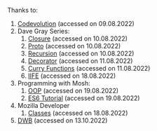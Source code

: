 Thanks to:

1. [Codevolution](https://www.youtube.com/watch?v=R9I85RhI7Cg) (accessed on 09.08.2022)
2. Dave Gray Series:
   1. [Closure](https://www.youtube.com/watch?v=1S8SBDhA7HA&list=PL0Zuz27SZ-6N3bG4YZhkrCL3ZmDcLTuGd) (accessed on 10.08.2022)
   2. [Proto](https://www.youtube.com/watch?v=mQ4oCgcgHOA&list=PL0Zuz27SZ-6N3bG4YZhkrCL3ZmDcLTuGd&index=2) (accessed on 10.08.2022)
   3. [Recursion](https://www.youtube.com/watch?v=Q0alTGQ-lXk&list=PL0Zuz27SZ-6N3bG4YZhkrCL3ZmDcLTuGd&index=3) (accessed on 10.08.2022)
   4. [Decorator](https://www.youtube.com/watch?v=wYs3rv_KFvk&list=PL0Zuz27SZ-6N3bG4YZhkrCL3ZmDcLTuGd&index=4) (accessed on 11.08.2022)
   5. [Curry Functions](https://www.youtube.com/watch?v=I4MebkHvj8g&list=PL0Zuz27SZ-6N3bG4YZhkrCL3ZmDcLTuGd&index=5) (accessed on 11.08.2022)
   6. [IIFE](https://www.youtube.com/watch?v=8GDk8sj0YgQ&list=PL0Zuz27SZ-6N3bG4YZhkrCL3ZmDcLTuGd&index=8) (accessed on 18.08.2022)
3. Programming with Mosh:
   1. [OOP](https://www.youtube.com/watch?v=PFmuCDHHpwk) (accessed on 19.08.2022)
   2. [ES6 Tutorial](https://www.youtube.com/watch?v=NCwa_xi0Uuc) (accessed on 19.08.2022)
4. Mozilla Developer
   1. [Classes](https://developer.mozilla.org/en-US/docs/Web/JavaScript/Reference/Classes) (accessed on 18.08.2022)
5. [DWB](https://davidwalsh.name/xmlhttprequest) (accessed on 13.10.2022)